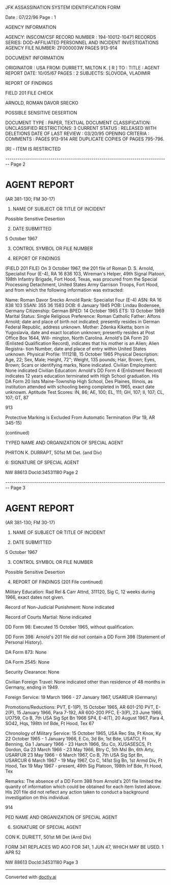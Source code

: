 JFK ASSASSINATION SYSTEM
IDENTIFICATION FORM

Date : 07/22/96
Page : 1

AGENCY INFORMATION

AGENCY: INSCOM/CSF
RECORD NUMBER : 194-10012-10471
RECORDS SERIES: DOD-AFFILIATED PERSONNEL AND INCIDENT INVESTIGATIONS
AGENCY FILE NUMBER: ZF000003W PAGES 913-914

DOCUMENT INFORMATION

ORIGINATOR : USA
FROM: DURRETT, MILTON K. [ R ]
TO :
TITLE : AGENT REPORT
DATE: 10/05/67
PAGES : 2
SUBJECTS: SLOVODA, VLADIMIR

REPORT OF FINDINGS

FIELD 201 FILE CHECK

ARNOLD, ROMAN DAVOR SRECKO

POSSIBLE SENSITIVE DESERTION

DOCUMENT TYPE : PAPER, TEXTUAL DOCUMENT
CLASSIFICATION: UNCLASSIFIED
RESTRICTIONS: 3
CURRENT STATUS : RELEASED WITH DELETIONS
DATE OF LAST REVIEW : 03/20/95
OPENING CRITERIA :
COMMENTS : PAGES 913-914 ARE DUPLICATE COPIES OF PAGES 795-796.

[R] - ITEM IS RESTRICTED


-------------------------------------------------------------------------------- Page 2

# AGENT REPORT
(AR 381-130; FM 30-17)

1. NAME OF SUBJECT OR TITLE OF INCIDENT

Possible Sensitive Desertion

2. DATE SUBMITTED

5 October 1967

3. CONTROL SYMBOL OR FILE NUMBER

4. REPORT OF FINDINGS

(FIELD 201 FILE) On 3 October 1967, the 201 file of Roman D. S. Arnold, Specialist Four (E-4), RA 16 836 103, Wireman's Helper, 49th Signal Platoon, 198th Infantry Brigade, Fort Hood, Texas, was procured from the Special Processing Detachment, United States Army Garrison Troops, Fort Hood, and from which the following information was extracted:

Name: Roman Davor Srecko Arnold
Rank: Specialist Four (E-4)
ASN: RA 16 838 103
SSAN: 355 36 1583
DOB: 6 January 1945
POB: Lindau Bodensee, Germany
Citizenship: German
BPED: 14 October 1965
ETS: 13 October 1969
Marital Status: Single
Religious Preference: Roman Catholic
Father: Alfons Arnold; date and place of birth not indicated; presently resides in German Federal Republic, address unknown.
Mother: Zdenka Kiketta; born in Yugoslavia, date and exact location unknown; presently resides at Post Office Box 1644, Will- mington, North Carolina. Arnold's DA Form 20 (Enlisted Qualification Record), indicates that his mother is an Alien; Alien Registra- tion Number, date and place of entry within United States unknown.
Physical Profile: 111121B, 15 October 1965
Physical Description: Age, 22; Sex, Male; Height, 72"; Weight, 135 pounds; Hair, Brown; Eyes, Brown; Scars or identifying marks, None indicated.
Civilian Employment: None indicated
Civilian Education: Arnold's DD Form 4 (Enlistment Record) indicates 12 years education terminated with High School graduation. His DA Form 20 lists Maine-Township High School, Des Plaines, Illinois, as institution attended with schooling being completed in 1965, exact date unknowm.
Aptitude Test Scores: IN, 86; AE, 100; EL, 111; GH, 107; II, 107; CL, 107; GT, 87

913

Protective Marking is Excluded From Automatic Termination (Par 19, AR 345-15)

(continued)

TYPED NAME AND ORGANIZATION OF SPECIAL AGENT

PHRTON K. DURRAPT, 501st MI Det. (and Div)

6: SIGNATURE OF SPECIAL AGENT

NW 88613 Docld:34531180 Page 2


-------------------------------------------------------------------------------- Page 3

# AGENT REPORT
(AR 381-130; FM 30-17)

1. NAME OF SUBJECT OR TITLE OF INCIDENT

2.  DATE SUBMITTED

5 October 1967

3. CONTROL SYMBOL OR FILE NUMBER

Possible Sensitive Desertion

4. REPORT OF FINDINGS (201 File continued)

Military Education:
Rad Rel & Carr Attnd, 311120, Sig C, 12 weeks during 1966, exact dates not given.

Record of Non-Judicial
Punishment:
None indicated

Record of Courts Martial:
None indicated

DD Form 98:
Executed 15 October 1965, without qualification.

DD Form 398:
Arnold's 201 file did not contain a DD Form 398 (Statement of Personal History).

DA Form 873:
None

DA Form 2545:
None

Security Clearance:
None

Civilian Foreign Travel:
None indicated other than residence of 48 months in Germany, ending in 1949.

Foreign Service:
19 March 1966 - 27 January 1967, USAREUR (Germany)

Promotions/Reductions:
PVT, E-1(P), 15 October 1965, AR 601-210
PVT, E-2(P), 15 January 1966, Para 7-192, AR 600-200
PFC, E-3(P), 23 June 1966, UO759, Co B, 7th USA Sig Spt Bn 1966
SP4, E-4(T), 20 August 1967, Para 4, SO42, Hqs, 198th Inf Bde, Ft Hood, Tex 67

Chronology of Military
Service:
15 October 1965, USA Rec Sta, Ft Knox, Ky
22 October 1965 - 1 January 1966, E Co, 3d Bn, 1st Bde, USATCI, Ft Benning, Ga
1 January 1966 - 23 Harch 1966, Stu Co, XUSASESCS, Ft Gordon, Ga
23 March 1966 - 23 May 1966, Btry C, 5th Msl Bn, 6th Arty, USARFUR
23 May 1966 - 6 March 1967, Co B, 7th USA Sig Spt Bn, USARCUR
6 March 1967 - 19 May 1967, Co C, 141st Sig Bn, 1st Armd Div, Ft Hood, Tex
19 May 1967 - present, 49th Sig Platoon, 198th Inf Bde, Ft Hood, Tex

Remarks:
The absence of a DD Form 398 from Arnold's 201 file limited the quanity of information which could be obtained for each item listed above. His 201 file did not reflect any action taken to conduct a background investigation on this individual.

914

PED NAME AND ORGANIZATION OF SPECIAL AGENT

6. SIGNATURE OF SPECIAL AGENT

CON K. DURIETT, 501st MI Det (Arrd Div)

FORM
341
REPLACES WD AGO FOR 341, 1 JUN 47, WHICH MAY BE USED.
1 APR 52

NW 88613 Docld:34531180 Page 3


---
Converted with [doctly.ai](https://doctly.ai)